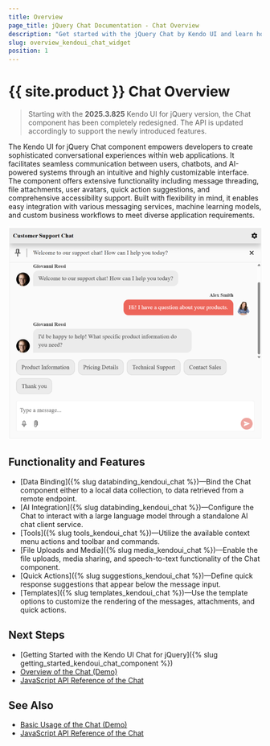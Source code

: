 ```yaml
---
title: Overview
page_title: jQuery Chat Documentation - Chat Overview
description: "Get started with the jQuery Chat by Kendo UI and learn how to create, initialize, and enable the component."
slug: overview_kendoui_chat_widget
position: 1
---
```


# {{ site.product }} Chat Overview

> Starting with the **2025.3.825** Kendo UI for jQuery version, the Chat component has been completely redesigned. The API is updated accordingly to support the newly introduced features.

The Kendo UI for jQuery Chat component empowers developers to create sophisticated conversational experiences within web applications. It facilitates seamless communication between users, chatbots, and AI-powered systems through an intuitive and highly customizable interface. The component offers extensive functionality including message threading, file attachments, user avatars, quick action suggestions, and comprehensive accessibility support. Built with flexibility in mind, it enables easy integration with various messaging services, machine learning models, and custom business workflows to meet diverse application requirements.

![Kendo UI for jQuery Chat](images/chat-overview.png)

## Functionality and Features

* [Data Binding]({% slug databinding_kendoui_chat %})&mdash;Bind the Chat component either to a local data collection, to data retrieved from a remote endpoint.
* [AI Integration]({% slug databinding_kendoui_chat %})&mdash;Configure the Chat to interact with a large language model through a standalone AI chat client service.
* [Tools]({% slug tools_kendoui_chat %})&mdash;Utilize the available context menu actions and toolbar and commands.
* [File Uploads and Media]({% slug media_kendoui_chat %})&mdash;Enable the file uploads, media sharing, and speech-to-text functionality of the Chat component.
* [Quick Actions]({% slug suggestions_kendoui_chat %})&mdash;Define quick response suggestions that appear below the message input.
* [Templates]({% slug templates_kendoui_chat %})&mdash;Use the template options to customize the rendering of the messages, attachments, and quick actions.

## Next Steps 

* [Getting Started with the Kendo UI Chat for jQuery]({% slug getting_started_kendoui_chat_component %})
* [Overview of the Chat (Demo)](https://demos.telerik.com/kendo-ui/chat/index)
* [JavaScript API Reference of the Chat](/api/javascript/ui/chat)

## See Also

* [Basic Usage of the Chat (Demo)](https://demos.telerik.com/kendo-ui/chat/index)
* [JavaScript API Reference of the Chat](/api/javascript/ui/chat)
